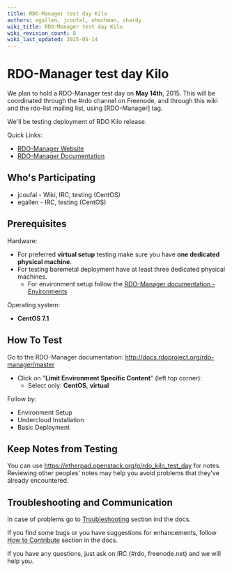 ```yaml
---
title: RDO-Manager test day Kilo
authors: egallen, jcoufal, ohochman, shardy
wiki_title: RDO-Manager test day Kilo
wiki_revision_count: 8
wiki_last_updated: 2015-05-14
---
```


# RDO-Manager test day Kilo

We plan to hold a RDO-Manager test day on **May 14th**, 2015. This will be coordinated through the #rdo channel on Freenode, and through this wiki and the rdo-list mailing list, using [RDO-Manager] tag.

We'll be testing deployment of RDO Kilo release.

Quick Links:

*   [RDO-Manager Website](https://www.rdoproject.org/RDO-Manager)
*   [RDO-Manager Documentation](http://docs.rdoproject.org/rdo-manager/master)

## Who's Participating

*   jcoufal - Wiki, IRC, testing (CentOS)
*   egallen - IRC, testing (CentOS)

## Prerequisites

Hardware:

*   For preferred **virtual setup** testing make sure you have **one dedicated physical machine**.
*   For testing baremetal deployment have at least three dedicated physical machines.
    -   For environment setup follow the [RDO-Manager documentation - Environments](https://repos.fedorapeople.org/repos/openstack-m/docs/master/environments/environments.html)

Operating system:

*   **CentOS 7.1**

## How To Test

Go to the RDO-Manager documentation: <http://docs.rdoproject.org/rdo-manager/master>

*   Click on "**Limit Environment Specific Content**" (left top corner):
    -   Select only: **CentOS**, **virtual**

Follow by:

*   Environment Setup
*   Undercloud Installation
*   Basic Deployment

## Keep Notes from Testing

You can use <https://etherpad.openstack.org/p/rdo_kilo_test_day> for notes. Reviewing other peoples' notes may help you avoid problems that they've already encountered.

## Troubleshooting and Communication

In case of problems go to [Troubleshooting](https://repos.fedorapeople.org/repos/openstack-m/docs/master/troubleshooting/troubleshooting.html) section ind the docs.

If you find some bugs or you have suggestions for enhancements, follow [How to Contribute](https://repos.fedorapeople.org/repos/openstack-m/docs/master/contributions/contributions.html) section in the docs.

If you have any questions, just ask on IRC (#rdo, freenode.net) and we will help you.
